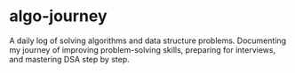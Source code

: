 # algo-journey
A daily log of solving algorithms and data structure problems. Documenting my journey of improving problem-solving skills, preparing for interviews, and mastering DSA step by step.
